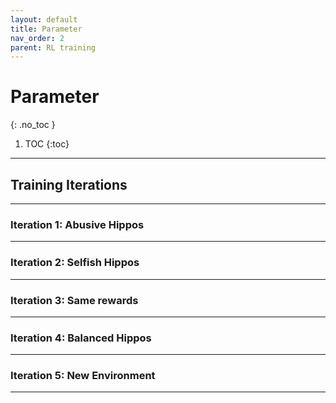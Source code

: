 ```yaml
---
layout: default
title: Parameter
nav_order: 2
parent: RL training
---
```


# Parameter
{: .no_toc }


1. TOC
{:toc}

---

## Training Iterations
---

### Iteration 1: Abusive Hippos
---

### Iteration 2: Selfish Hippos
---

### Iteration 3: Same rewards
---

### Iteration 4: Balanced Hippos
---

### Iteration 5: New Environment
---
